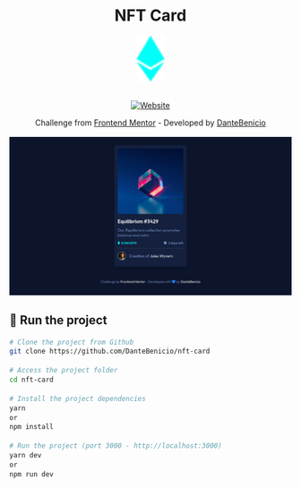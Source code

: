 <div align="center">
  <h1>NFT Card</h1>
  <img src="./.github/icon-ethereum.svg" alt="ethereum image" width="50" />
  <br/>
  <br/>

   [![Website](https://img.shields.io/website?down_color=critical&down_message=down&label=vercel&logo=vercel&style=for-the-badge&up_color=brightengreen&up_message=active&url=https://nft-card-gold.vercel.app/)](https://nft-card-gold.vercel.app/)
   
  <p>Challenge from <a href="https://www.frontendmentor.io/challenges/nft-preview-card-component-SbdUL_w0U">Frontend Mentor</a> - Developed by <a href="https://github.com/DanteBenicio">DanteBenicio</a>
  <br/>
  <br/>
  <img src="./.github/image-1.png" title="NFT Card Image" alt="NFT Card Image"/>
</div>

## 🚀 Run the project

```sh
# Clone the project from Github
git clone https://github.com/DanteBenicio/nft-card

# Access the project folder
cd nft-card

# Install the project dependencies
yarn
or
npm install

# Run the project (port 3000 - http://localhost:3000)
yarn dev
or
npm run dev
```